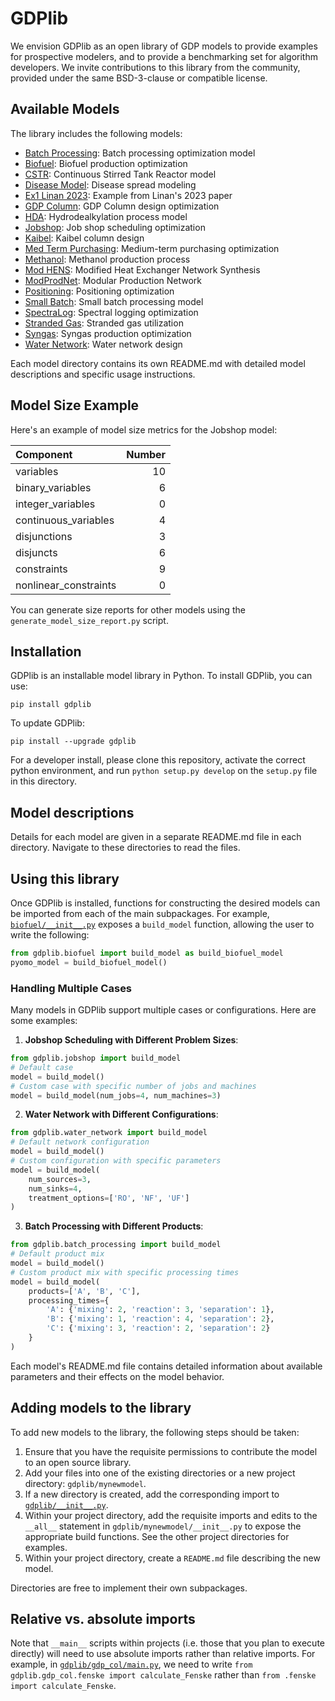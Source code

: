 # GDPlib

We envision GDPlib as an open library of GDP models to provide examples for prospective modelers, and to provide a benchmarking set for algorithm developers.
We invite contributions to this library from the community, provided under the same BSD-3-clause or compatible license.

## Available Models

The library includes the following models:

- [Batch Processing](./gdplib/batch_processing/): Batch processing optimization model
- [Biofuel](./gdplib/biofuel/): Biofuel production optimization
- [CSTR](./gdplib/cstr/): Continuous Stirred Tank Reactor model
- [Disease Model](./gdplib/disease_model/): Disease spread modeling
- [Ex1 Linan 2023](./gdplib/ex1_linan_2023/): Example from Linan's 2023 paper
- [GDP Column](./gdplib/gdp_col/): GDP Column design optimization
- [HDA](./gdplib/hda/): Hydrodealkylation process model
- [Jobshop](./gdplib/jobshop/): Job shop scheduling optimization
- [Kaibel](./gdplib/kaibel/): Kaibel column design
- [Med Term Purchasing](./gdplib/med_term_purchasing/): Medium-term purchasing optimization
- [Methanol](./gdplib/methanol/): Methanol production process
- [Mod HENS](./gdplib/mod_hens/): Modified Heat Exchanger Network Synthesis
- [ModProdNet](./gdplib/modprodnet/): Modular Production Network
- [Positioning](./gdplib/positioning/): Positioning optimization
- [Small Batch](./gdplib/small_batch/): Small batch processing model
- [SpectraLog](./gdplib/spectralog/): Spectral logging optimization
- [Stranded Gas](./gdplib/stranded_gas/): Stranded gas utilization
- [Syngas](./gdplib/syngas/): Syngas production optimization
- [Water Network](./gdplib/water_network/): Water network design

Each model directory contains its own README.md with detailed model descriptions and specific usage instructions.

## Model Size Example

Here's an example of model size metrics for the Jobshop model:

| Component             |   Number |
|:----------------------|---------:|
| variables             |       10 |
| binary_variables      |        6 |
| integer_variables     |        0 |
| continuous_variables  |        4 |
| disjunctions          |        3 |
| disjuncts             |        6 |
| constraints           |        9 |
| nonlinear_constraints |        0 |

You can generate size reports for other models using the `generate_model_size_report.py` script.

## Installation

GDPlib is an installable model library in Python.
To install GDPlib, you can use:

```
pip install gdplib
```

To update GDPlib:

```
pip install --upgrade gdplib
```

For a developer install, please clone this repository, activate the correct python environment, and run `python setup.py develop` on the `setup.py` file in this directory.

## Model descriptions

Details for each model are given in a separate README.md file in each directory.
Navigate to these directories to read the files.

## Using this library

Once GDPlib is installed, functions for constructing the desired models can be imported from each of the main subpackages.
For example, [``biofuel/__init__.py``](./gdplib/biofuel/__init__.py) exposes a ``build_model`` function, allowing the user to write the following:

```python
from gdplib.biofuel import build_model as build_biofuel_model
pyomo_model = build_biofuel_model()
```

### Handling Multiple Cases

Many models in GDPlib support multiple cases or configurations. Here are some examples:

1. **Jobshop Scheduling with Different Problem Sizes**:
```python
from gdplib.jobshop import build_model
# Default case
model = build_model()
# Custom case with specific number of jobs and machines
model = build_model(num_jobs=4, num_machines=3)
```

2. **Water Network with Different Configurations**:
```python
from gdplib.water_network import build_model
# Default network configuration
model = build_model()
# Custom configuration with specific parameters
model = build_model(
    num_sources=3,
    num_sinks=4,
    treatment_options=['RO', 'NF', 'UF']
)
```

3. **Batch Processing with Different Products**:
```python
from gdplib.batch_processing import build_model
# Default product mix
model = build_model()
# Custom product mix with specific processing times
model = build_model(
    products=['A', 'B', 'C'],
    processing_times={
        'A': {'mixing': 2, 'reaction': 3, 'separation': 1},
        'B': {'mixing': 1, 'reaction': 4, 'separation': 2},
        'C': {'mixing': 3, 'reaction': 2, 'separation': 2}
    }
)
```

Each model's README.md file contains detailed information about available parameters and their effects on the model behavior.

## Adding models to the library

To add new models to the library, the following steps should be taken:

1. Ensure that you have the requisite permissions to contribute the model to an open source library.
2. Add your files into one of the existing directories or a new project directory: ``gdplib/mynewmodel``.
3. If a new directory is created, add the corresponding import to [``gdplib/__init__.py``](./gdplib/__init__.py).
4. Within your project directory, add the requisite imports and edits to the ``__all__`` statement in ``gdplib/mynewmodel/__init__.py`` to expose the appropriate build functions. See the other project directories for examples.
5. Within your project directory, create a ``README.md`` file describing the new model.

Directories are free to implement their own subpackages.

## Relative vs. absolute imports

Note that ``__main__`` scripts within projects (i.e. those that you plan to execute directly) will need to use absolute imports rather than relative imports.
For example, in [``gdplib/gdp_col/main.py``](./gdplib/gdp_col/main.py), we need to write ``from gdplib.gdp_col.fenske import calculate_Fenske`` rather than ``from .fenske import calculate_Fenske``.
